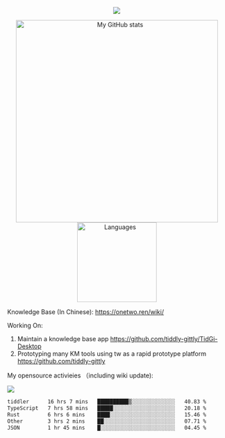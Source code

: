 <a href="https://github.com/linonetwo">
    <p align="center">
        <img src="https://github-profile-trophy.vercel.app/?username=linonetwo&column=7&theme=onedark"/>
    </p>
</a>
<a align="center" href="https://github.com/linonetwo">
  <p align="center">
    <img src="https://github-readme-stats.vercel.app/api?username=linonetwo&show_icons=true&count_private=true" alt="My GitHub stats" width="465"/>
    <img src="https://github-readme-stats.vercel.app/api/top-langs/?username=linonetwo&layout=compact&langs_count=10" alt="Languages" height="183">
  </p>
</a>

Knowledge Base (In Chinese): https://onetwo.ren/wiki/

Working On: 

1. Maintain a knowledge base app https://github.com/tiddly-gittly/TidGi-Desktop
1. Prototyping many KM tools using tw as a rapid prototype platform https://github.com/tiddly-gittly

My opensource activieies （including wiki update):

![](https://visitor-badge.glitch.me/badge?page_id=linonetwo.linonetwo)

<!--START_SECTION:waka-->

```txt
tiddler      16 hrs 7 mins   ██████████▒░░░░░░░░░░░░░░   40.83 %
TypeScript   7 hrs 58 mins   █████░░░░░░░░░░░░░░░░░░░░   20.18 %
Rust         6 hrs 6 mins    ████░░░░░░░░░░░░░░░░░░░░░   15.46 %
Other        3 hrs 2 mins    ██░░░░░░░░░░░░░░░░░░░░░░░   07.71 %
JSON         1 hr 45 mins    █░░░░░░░░░░░░░░░░░░░░░░░░   04.45 %
```

<!--END_SECTION:waka-->
